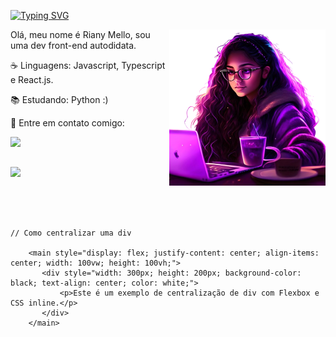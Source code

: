 



[![Typing SVG](https://readme-typing-svg.herokuapp.com/?color=7e22ce&size=30&left=true&vLeft=true&width=1000&lines=Hi,+My+name+is+Riany+Mello;I'm+a+front-end+developer;Be+Welcome!+:%29)](https://git.io/typing-svg)

<img src="https://github.com/rianymello/rianymello/blob/main/foto1.png?raw=true" min-width="400px" max-width="400px" width="250px" align="right">


<p align="left"> 
  Olá, meu nome é Riany Mello, sou uma dev front-end autodidata.
</p>

<p align="left">
  ☕ Linguagens: Javascript, Typescript e React.js.
</p>

<p align="left">
  📚 Estudando: Python :)
</p>

<p align="left">
  💌 Entre em contato comigo:
</p>

<p align="left">

  <a href="https://www.linkedin.com/in/rianymello/" alt="LinkedIn">
  <img src="https://img.shields.io/badge/-Linkedin-0e76a8?style=flat-square&logo=Linkedin&logoColor=white&link=LINK-DO-SEU-LINKEDIN" /></a>
  
##
<div align="left" >
<a href="https://skillicons.dev"   >
  <img src="https://skillicons.dev/icons?i=git,github,vscode,javascript,typescript,nodejs,python,react,next,tailwind,styledcomponents,,vercel,mysql,css,html,figma,wordpress" />
</a>
  <br />

  </div>


##
   ```



   // Como centralizar uma div
  
       <main style="display: flex; justify-content: center; align-items: center; width: 100vw; height: 100vh;">
          <div style="width: 300px; height: 200px; background-color: black; text-align: center; color: white;">
              <p>Este é um exemplo de centralização de div com Flexbox e CSS inline.</p>
          </div>
       </main>


```
